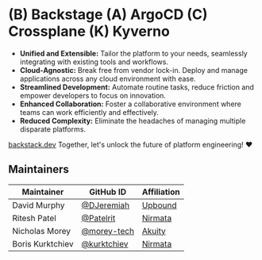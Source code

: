 # (B) Backstage (A) ArgoCD (C) Crossplane (K) Kyverno

-  **Unified and Extensible:** Tailor the platform to your needs, seamlessly integrating with existing tools and workflows.
-  **Cloud-Agnostic:** Break free from vendor lock-in. Deploy and manage applications across any cloud environment with ease.
-  **Streamlined Development:** Automate routine tasks, reduce friction and empower developers to focus on innovation.
-  **Enhanced Collaboration:** Foster a collaborative environment where teams can work efficiently and effectively.
-  **Reduced Complexity:** Eliminate the headaches of managing multiple disparate platforms.
  
[backstack.dev](https://backstack.dev/) Together, let's unlock the future of platform engineering! ❤️

## Maintainers

| Maintainer               | GitHub ID                                              | Affiliation               |
|--------------------------|--------------------------------------------------------|---------------------------|
| David Murphy             | [@DJeremiah](https://github.com/djeremiah)             | [Upbound](https://www.upbound.io/)                   |
| Ritesh Patel             | [@Patelrit](https://github.com/patelrit)               | [Nirmata](https://www.nirmata.com/)                   |
| Nicholas Morey           | [@morey-tech](https://github.com/morey-tech)           | [Akuity](https://akuity.io/)                    |
| Boris Kurktchiev         | [@kurktchiev](https://github.com/kurktchiev)           | [Nirmata](https://www.nirmata.com/)                   |

